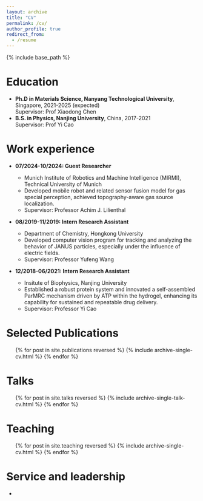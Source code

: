```yaml
---
layout: archive
title: "CV"
permalink: /cv/
author_profile: true
redirect_from:
  - /resume
---
```


{% include base_path %}

Education
======
* **Ph.D in Materials Science, Nanyang Technological University**, Singapore, 2021-2025 (expected)<br>
  Supervisor: Prof Xiaodong Chen
* **B.S. in Physics, Nanjing University**, China, 2017-2021<br>
  Supervisor: Prof Yi Cao

Work experience
======
* **07/2024-10/2024: Guest Researcher**
  * Munich Institute of Robotics and Machine Intelligence (MIRMI), Technical University of Munich
  * Developed mobile robot and related sensor fusion model for gas special perception, achieved topography-aware gas source localization.
  * Supervisor: Professor Achim J. Lilienthal

* **08/2019-11/2019: Intern Research Assistant**
  * Department of Chemistry, Hongkong University
  * Developed computer vision program for tracking and analyzing the behavior of JANUS particles, especially under the influence of electric fields.
  * Supervisor: Professor Yufeng Wang

* **12/2018-06/2021: Intern Research Assistant**
  * Insitute of Biophysics, Nanjing University
  * Established a robust protein system and innovated a self-assembled ParMRC mechanism driven by ATP within the hydrogel, enhancing its capability for sustained and repeatable drug delivery.
  * Supervisor: Professor Yi Cao
  

Selected Publications
======
  <ul>{% for post in site.publications reversed %}
    {% include archive-single-cv.html %}
  {% endfor %}</ul>
  
Talks
======
  <ul>{% for post in site.talks reversed %}
    {% include archive-single-talk-cv.html  %}
  {% endfor %}</ul>
  
Teaching
======
  <ul>{% for post in site.teaching reversed %}
    {% include archive-single-cv.html %}
  {% endfor %}</ul>
  
Service and leadership
======
* 
